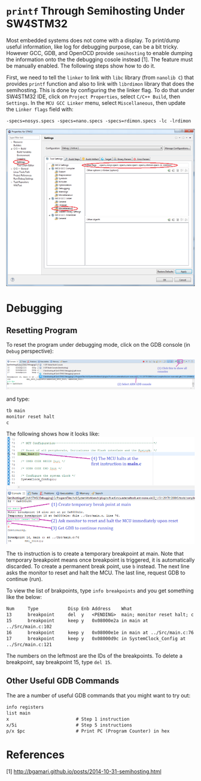 `printf` Through Semihosting Under SW4STM32
===========================================
Most embedded systems does not come with a display. To print/dump useful information, like log for debugging purpose, can be a bit tricky. However GCC, GDB, and OpenOCD provide `semihosting` to enable dumping the information onto the the debugging cosole instead [1]. The feature must be manually enabled. The following steps show how to do it.

First, we need to tell the `linker` to link with `libc` library (from `nanolib C`) that provides `printf` function and also to link with `librdimon` library that does the semihosting. This is done by configuring the the linker flag. To do that under SW4STM32 IDE, click on `Project Properties`, select `C/C++ Build`, then `Settings`. In the `MCU GCC Linker` menu, select `Miscellaneous`, then update the `Linker flags` field with:
```
-specs=nosys.specs -specs=nano.specs -specs=rdimon.specs -lc -lrdimon
```
![GDB console](https://github.com/chaosAD/Semihosting/blob/master/Docs/images/Advanced_Semihosting1.png)


Debugging
=========

Resetting Program
-----------------
To reset the program under debugging mode, click on the GDB console (in `Debug` perspective):

![GDB console](https://github.com/chaosAD/Semihosting/blob/master/Docs/images/OpenGdbConsole.png)

and type:
```
tb main
monitor reset halt
c
```
The following shows how it looks like:
![Resetting the program](https://github.com/chaosAD/Semihosting/blob/master/Docs/images/ResettingProgram.png)

The `tb` instruction is to create a temporary breakpoint at main. Note that temporary breakpoint means once breakpoint is triggered, it is automatically discarded. To create a permanent break point, use `b` instead. The next line asks the monitor to reset and halt the MCU. The last line, request GDB to continue (run).

To view the list of brakpoints, type `info breakpoints` and you get something like the below:
```
Num     Type           Disp Enb Address    What
13      breakpoint     del  y   <PENDING>  main; monitor reset halt; c
15      breakpoint     keep y   0x08000e2a in main at ../Src/main.c:102
16      breakpoint     keep y   0x08000e1e in main at ../Src/main.c:76
17      breakpoint     keep y   0x08000d9c in SystemClock_Config at ../Src/main.c:121
```

The numbers on the leftmost are the IDs of the breakpoints. To delete a breakpoint, say breakpoint 15, type `del 15`.

Other Useful GDB Commands
-------------------------
The are a number of useful GDB commands that you might want to try out:
```
info registers
list main
x                         # Step 1 instruction    
x/5i                      # Step 5 instructions
p/x $pc                   # Print PC (Program Counter) in hex   
```

References
==========
[1] http://bgamari.github.io/posts/2014-10-31-semihosting.html
